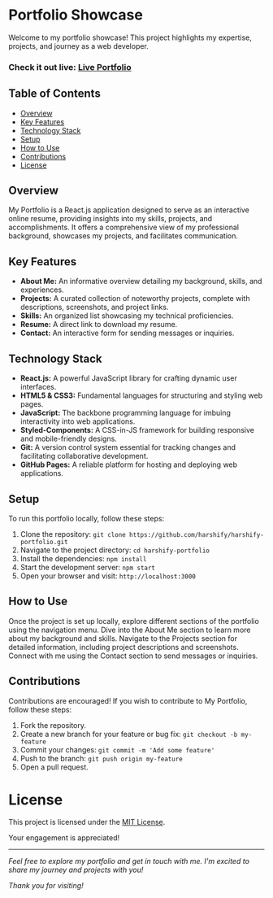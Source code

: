 # Portfolio Showcase

Welcome to my portfolio showcase! This project highlights my expertise, projects, and journey as a web developer.

### Check it out live: [Live Portfolio](https://harshify-portifolio.vercel.app/)

## Table of Contents
- [Overview](#overview)
- [Key Features](#key-features)
- [Technology Stack](#technology-stack)
- [Setup](#setup)
- [How to Use](#how-to-use)
- [Contributions](#contributions)
- [License](#license)

## Overview
My Portfolio is a React.js application designed to serve as an interactive online resume, providing insights into my skills, projects, and accomplishments. It offers a comprehensive view of my professional background, showcases my projects, and facilitates communication.

## Key Features
- **About Me:** An informative overview detailing my background, skills, and experiences.
- **Projects:** A curated collection of noteworthy projects, complete with descriptions, screenshots, and project links.
- **Skills:** An organized list showcasing my technical proficiencies.
- **Resume:** A direct link to download my resume.
- **Contact:** An interactive form for sending messages or inquiries.

## Technology Stack
- **React.js:** A powerful JavaScript library for crafting dynamic user interfaces.
- **HTML5 & CSS3:** Fundamental languages for structuring and styling web pages.
- **JavaScript:** The backbone programming language for imbuing interactivity into web applications.
- **Styled-Components:** A CSS-in-JS framework for building responsive and mobile-friendly designs.
- **Git:** A version control system essential for tracking changes and facilitating collaborative development.
- **GitHub Pages:** A reliable platform for hosting and deploying web applications.

## Setup
To run this portfolio locally, follow these steps:

1. Clone the repository: `git clone https://github.com/harshify/harshify-portfolio.git`
2. Navigate to the project directory: `cd harshify-portfolio`
3. Install the dependencies: `npm install`
4. Start the development server: `npm start`
5. Open your browser and visit: `http://localhost:3000`

## How to Use
Once the project is set up locally, explore different sections of the portfolio using the navigation menu. Dive into the About Me section to learn more about my background and skills. Navigate to the Projects section for detailed information, including project descriptions and screenshots. Connect with me using the Contact section to send messages or inquiries.

## Contributions
Contributions are encouraged! If you wish to contribute to My Portfolio, follow these steps:

1. Fork the repository.
2. Create a new branch for your feature or bug fix: `git checkout -b my-feature`
3. Commit your changes: `git commit -m 'Add some feature'`
4. Push to the branch: `git push origin my-feature`
5. Open a pull request.

# License
This project is licensed under the [MIT License](LICENSE).

 Your engagement is appreciated!

---

*Feel free to explore my portfolio and get in touch with me. I'm excited to share my journey and projects with you!*

*Thank you for visiting!*
